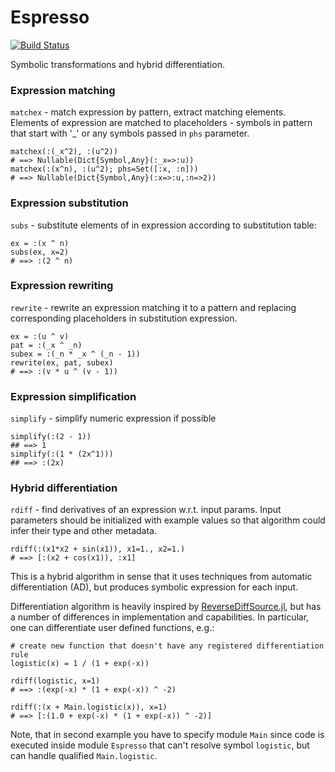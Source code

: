 # Espresso

[![Build Status](https://travis-ci.org/dfdx/Espresso.jl.svg?branch=master)](https://travis-ci.org/dfdx/Espresso.jl)

Symbolic transformations and hybrid differentiation.

### Expression matching

`matchex` - match expression by pattern, extract matching elements.
Elements of expression are matched to placeholders - symbols in pattern
that start with '_' or any symbols passed in `phs` parameter.

```
matchex(:(_x^2), :(u^2))
# ==> Nullable(Dict{Symbol,Any}(:_x=>:u))
matchex(:(x^n), :(u^2); phs=Set([:x, :n]))
# ==> Nullable(Dict{Symbol,Any}(:x=>:u,:n=>2))
```


### Expression substitution

`subs` - substitute elements of in expression according to substitution table:

```
ex = :(x ^ n)
subs(ex, x=2)
# ==> :(2 ^ n)
```

### Expression rewriting

`rewrite` - rewrite an expression matching it to a pattern and replacing
corresponding placeholders in substitution expression. 

```
ex = :(u ^ v)
pat = :(_x ^ _n)
subex = :(_n * _x ^ (_n - 1))
rewrite(ex, pat, subex)
# ==> :(v * u ^ (v - 1))
```

### Expression simplification

`simplify` - simplify numeric expression if possible

```
simplify(:(2 - 1))
## ==> 1
simplify(:(1 * (2x^1)))
## ==> :(2x)
```

### Hybrid differentiation

`rdiff` - find derivatives of an expression w.r.t. input params. Input parameters
should be initialized with example values so that algorithm could infer their type
and other metadata.

```
rdiff(:(x1*x2 + sin(x1)), x1=1., x2=1.)
# ==> [:(x2 + cos(x1)), :x1]
```

This is a hybrid algorithm in sense that it uses techniques from
automatic differentiation (AD), but produces symbolic expression for each input.

Differentiation algorithm is heavily inspired by [ReverseDiffSource.jl][1],
but has a number of differences in implementation and capabilities. In particular, 
one can differentiate user defined functions, e.g.:

```
# create new function that doesn't have any registered differentiation rule
logistic(x) = 1 / (1 + exp(-x))

rdiff(logistic, x=1)
# ==> :(exp(-x) * (1 + exp(-x)) ^ -2)

rdiff(:(x + Main.logistic(x)), x=1)
# ==> [:(1.0 + exp(-x) * (1 + exp(-x)) ^ -2)]
```

Note, that in second example you have to specify module `Main` since code is executed inside module `Espresso` that can't resolve symbol `logistic`, but can handle qualified `Main.logistic`.


[1]: https://github.com/JuliaDiff/ReverseDiffSource.jl